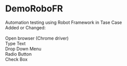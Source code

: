 # DemoRoboFR
Automation testing using Robot Framework in Tase Case<br>
Added or Changed: <br><br>
Open browser (Chrome driver)<br>
Type Text<br>
Drop Down Menu <br>
Radio Button <br>
Check Box 

